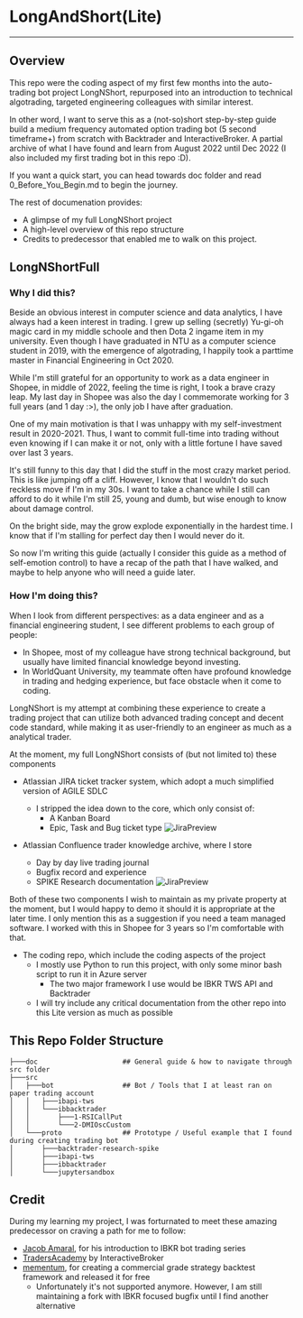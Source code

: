﻿# LongAndShort(Lite)

--- 
## Overview
This repo were the coding aspect of my first few months into the auto-trading bot project LongNShort, 
repurposed into an introduction to technical algotrading, targeted engineering colleagues with similar interest.

In other word, I want to serve this as a (not-so)short step-by-step guide build
a medium frequency automated option trading bot (5 second timeframe+) from scratch with Backtrader 
and InteractiveBroker. A partial archive of what I have found and learn from August 2022 until Dec 2022
(I also included my first trading bot in this repo :D).

If you want a quick start, you can head towards doc folder and read 0_Before_You_Begin.md to begin the journey. 

The rest of documenation provides:
* A glimpse of my full LongNShort project
* A high-level overview of this repo structure
* Credits to predecessor that enabled me to walk on this project.

## LongNShortFull

### Why I did this?
Beside an obvious interest in computer science and data analytics, I have always had a keen interest in trading.
I grew up selling (secretly) Yu-gi-oh magic card in my middle schoole and then Dota 2 ingame item in my university.
Even though I have graduated in NTU as a computer science student in 2019, with the emergence of algotrading, I happily took 
a parttime master in Financial Engineering in Oct 2020.

While I'm still grateful for an opportunity to work as a data engineer in Shopee, in middle of 2022,
feeling the time is right, I took a brave crazy leap. My last day in Shopee was also the day I commemorate
working for 3 full years (and 1 day :>), the only job I have after graduation.

One of my main motivation is that I was unhappy with my self-investment result in 2020-2021. Thus, 
I want to commit full-time into trading without even knowing if I can make it or not, only with a little 
fortune I have saved over last 3 years.

It's still funny to this day that I did the stuff in the most crazy market period. This is like jumping off a cliff.
However, I know that I wouldn't do such reckless move if I'm in my 30s. I want to take a chance while I still can
afford to do it while I'm still 25, young and dumb, but wise enough to know about damage control.

On the bright side, may the grow explode exponentially in the hardest time. I know that if 
I'm stalling for perfect day then I would never do it. 

So now I'm writing this guide (actually I consider this guide as a method of self-emotion control)
to have a recap of the path that I have walked, and maybe to help anyone who will need a guide later.

### How I'm doing this?
When I look from different perspectives: as a data engineer and as a financial engineering student, I see different
problems to each group of people:
- In Shopee, most of my colleague have strong technical background, but usually have limited financial knowledge beyond investing.
- In WorldQuant University, my teammate often have profound knowledge in trading and hedging experience, 
but face obstacle when it come to coding.

LongNShort is my attempt at combining these experience to create a trading project that can utilize both advanced trading concept
and decent code standard, while making it as user-friendly to an engineer as much as a analytical trader.

At the moment, my full LongNShort consists of (but not limited to) these components
- Atlassian JIRA ticket tracker system, which adopt a much simplified version of AGILE SDLC
  - I stripped the idea down to the core, which only consist of:
    - A Kanban Board
    - Epic, Task and Bug ticket type
![JiraPreview](https://github.com/vuduclong0309/LongAndShortLite/blob/main/img/RM_2_JIRA_preview.png?raw=true)

- Atlassian Confluence trader knowledge archive, where I store
  - Day by day live trading journal
  - Bugfix record and experience
  - SPIKE Research documentation
![JiraPreview](https://raw.githubusercontent.com/vuduclong0309/LongAndShortLite/main/img/RM_1_Confluence_Review.png)

Both of these two components I wish to maintain as my private property at the moment, 
but I would happy to demo it should it is appropriate at the later time. I only mention this as a suggestion
if you need a team managed software. I worked with this in Shopee for 3 years so I'm comfortable with that.

- The coding repo, which include the coding aspects of the project
  - I mostly use Python to run this project, with only some minor bash script to run it in Azure server
    - The two major framework I use would be IBKR TWS API and Backtrader
  - I will try include any critical documentation from the other repo into this Lite version as much as possible
    
## This Repo Folder Structure

```
├───doc                     ## General guide & how to navigate through src folder
├───src  
│   ├───bot                 ## Bot / Tools that I at least ran on paper trading account
│   │   ├───ibapi-tws
│   │   └───ibbacktrader
│   │       ├───1-RSICallPut
│   │       └───2-DMIOscCustom
│   └───proto               ## Prototype / Useful example that I found during creating trading bot
│       ├───backtrader-research-spike
│       ├───ibapi-tws
│       ├───ibbacktrader
│       └───jupytersandbox
```

## Credit
During my learning my project, I was forturnated to meet these amazing predecessor on craving a path for me to follow:
- [Jacob Amaral](https://www.youtube.com/@jacobamaral), for his introduction to IBKR bot trading series
- [TradersAcademy](https://tradersacademy.online/) by InteractiveBroker
- [mementum](https://github.com/mementum), for creating a commercial grade strategy backtest framework and released it for free 
  - Unfortunately it's not supported anymore. However, I am still maintaining a fork with IBKR focused bugfix until I find another alternative

